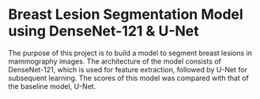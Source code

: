 # Breast Lesion Segmentation Model using DenseNet-121 & U-Net

The purpose of this project is to build a model to segment breast lesions in mammography images. The architecture of the model consists of DenseNet-121, which is used for feature extraction, followed by U-Net for subsequent learning. The scores of this model was compared with that of the baseline model, U-Net.

